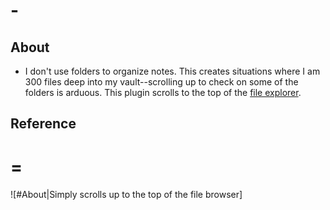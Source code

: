 # -

## About

* I don't use folders to organize notes. This creates situations where I am 300 files deep into my vault--scrolling up to check on some of the folders is arduous. This plugin scrolls to the top of the [file explorer](https://help.obsidian.md/plugins/file-explorer).

## Reference

# =

![#About|Simply scrolls up to the top of the file browser]
